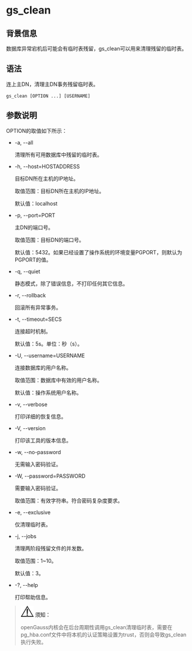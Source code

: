 # gs\_clean

## 背景信息<a name="zh-cn_topic_0059777935_section1572870103317"></a>

数据库异常宕机后可能会有临时表残留，gs\_clean可以用来清理残留的临时表。

## 语法<a name="zh-cn_topic_0059777935_s7b94cde89f8940c1957e0a44dd494cb8"></a>

连上主DN，清理主DN事务残留临时表。

```
gs_clean [OPTION ...] [USERNAME]
```

## 参数说明<a name="section622320691115"></a>

OPTION的取值如下所示：

-   -a, --all

    清理所有可用数据库中残留的临时表。

-   -h, --host=HOSTADDRESS

    目标DN所在主机的IP地址。

    取值范围：目标DN所在主机的IP地址。

    默认值：localhost


-   -p, --port=PORT

    主DN的端口号。

    取值范围：目标DN的端口号。

    默认值：5432。如果已经设置了操作系统的环境变量PGPORT，则默认为PGPORT的值。

-   -q, --quiet

    静态模式，除了错误信息，不打印任何其它信息。

-   -r, --rollback

    回滚所有异常事务。

-   -t, --timeout=SECS

    连接超时机制。

    默认值：5s。单位：秒（s）。

-   -U, --username=USERNAME

    连接数据库的用户名称。

    取值范围：数据库中有效的用户名称。

    默认值：操作系统用户名称。

-   -v, --verbose

    打印详细的恢复信息。

-   -V, --version

    打印该工具的版本信息。

-   -w, --no-password

    无需输入密码验证。

-   -W, --password=PASSWORD

    需要输入密码验证。

    取值范围：有效字符串。符合密码复杂度要求。

-   -e, --exclusive

    仅清理临时表。

-   -j, --jobs

    清理两阶段残留文件的并发数。

    取值范围：1\~10。

    默认值：3。

-   -?, --help

    打印帮助信息。

>![](public_sys-resources/icon-notice.png) **须知：**
>
>openGauss内核会在后台周期性调用gs_clean清理临时表，需要在pg_hba.conf文件中将本机的认证策略设置为trust，否则会导致gs_clean执行失败。
